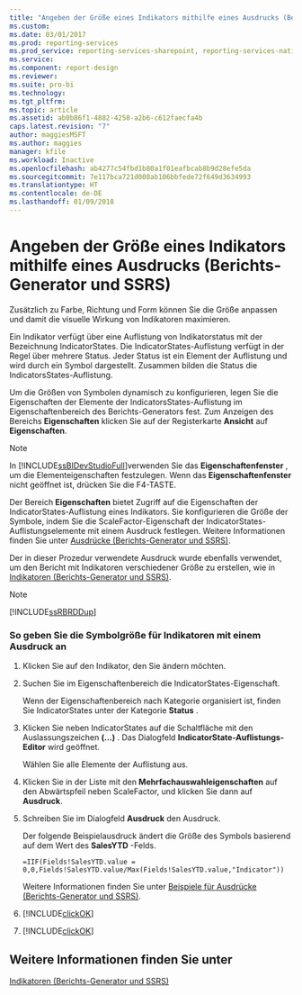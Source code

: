 ```yaml
---
title: "Angeben der Größe eines Indikators mithilfe eines Ausdrucks (Berichts-Generator und SSRS) | Microsoft-Dokumentation"
ms.custom: 
ms.date: 03/01/2017
ms.prod: reporting-services
ms.prod_service: reporting-services-sharepoint, reporting-services-native
ms.service: 
ms.component: report-design
ms.reviewer: 
ms.suite: pro-bi
ms.technology: 
ms.tgt_pltfrm: 
ms.topic: article
ms.assetid: ab0b86f1-4882-4258-a2b6-c612faecfa4b
caps.latest.revision: "7"
author: maggiesMSFT
ms.author: maggies
manager: kfile
ms.workload: Inactive
ms.openlocfilehash: ab4277c54fbd1b80a1f01eafbcab8b9d28efe5da
ms.sourcegitcommit: 7e117bca721d008ab106bbfede72f649d3634993
ms.translationtype: HT
ms.contentlocale: de-DE
ms.lasthandoff: 01/09/2018
---
```

# <a name="specify-the-size-of-an-indicator-using-an-expression-report-builder-and-ssrs"></a>Angeben der Größe eines Indikators mithilfe eines Ausdrucks (Berichts-Generator und SSRS)
  Zusätzlich zu Farbe, Richtung und Form können Sie die Größe anpassen und damit die visuelle Wirkung von Indikatoren maximieren.  
  
 Ein Indikator verfügt über eine Auflistung von Indikatorstatus mit der Bezeichnung IndicatorStates. Die IndicatorStates-Auflistung verfügt in der Regel über mehrere Status. Jeder Status ist ein Element der Auflistung und wird durch ein Symbol dargestellt. Zusammen bilden die Status die IndicatorsStates-Auflistung.  
  
 Um die Größen von Symbolen dynamisch zu konfigurieren, legen Sie die Eigenschaften der Elemente der IndicatorsStates-Auflistung im Eigenschaftenbereich des Berichts-Generators fest. Zum Anzeigen des Bereichs **Eigenschaften** klicken Sie auf der Registerkarte **Ansicht** auf **Eigenschaften**.  
  
> [!NOTE]  
>  In [!INCLUDE[ssBIDevStudioFull](../../includes/ssbidevstudiofull-md.md)]verwenden Sie das **Eigenschaftenfenster** , um die Elementeigenschaften festzulegen. Wenn das **Eigenschaftenfenster** nicht geöffnet ist, drücken Sie die F4-TASTE.  
  
 Der Bereich **Eigenschaften** bietet Zugriff auf die Eigenschaften der IndicatorStates-Auflistung eines Indikators. Sie konfigurieren die Größe der Symbole, indem Sie die ScaleFactor-Eigenschaft der IndicatorStates-Auflistungselemente mit einem Ausdruck festlegen. Weitere Informationen finden Sie unter [Ausdrücke &#40;Berichts-Generator und SSRS&#41;](../../reporting-services/report-design/expressions-report-builder-and-ssrs.md).  
  
 Der in dieser Prozedur verwendete Ausdruck wurde ebenfalls verwendet, um den Bericht mit Indikatoren verschiedener Größe zu erstellen, wie in [Indikatoren &#40;Berichts-Generator und SSRS&#41;](../../reporting-services/report-design/indicators-report-builder-and-ssrs.md).  
  
> [!NOTE]  
>  [!INCLUDE[ssRBRDDup](../../includes/ssrbrddup-md.md)]  
  
### <a name="to-specify-the-indicator-icon-size-using-an-expression"></a>So geben Sie die Symbolgröße für Indikatoren mit einem Ausdruck an  
  
1.  Klicken Sie auf den Indikator, den Sie ändern möchten.  
  
2.  Suchen Sie im Eigenschaftenbereich die IndicatorStates-Eigenschaft.  
  
     Wenn der Eigenschaftenbereich nach Kategorie organisiert ist, finden Sie IndicatorStates unter der Kategorie **Status** .  
  
3.  Klicken Sie neben IndicatorStates auf die Schaltfläche mit den Auslassungszeichen **(...)** . Das Dialogfeld **IndicatorState-Auflistungs-Editor** wird geöffnet.  
  
     Wählen Sie alle Elemente der Auflistung aus.  
  
4.  Klicken Sie in der Liste mit den **Mehrfachauswahleigenschaften** auf den Abwärtspfeil neben ScaleFactor, und klicken Sie dann auf **Ausdruck**.  
  
5.  Schreiben Sie im Dialogfeld **Ausdruck** den Ausdruck.  
  
     Der folgende Beispielausdruck ändert die Größe des Symbols basierend auf dem Wert des **SalesYTD** -Felds.  
  
     `=IIF(Fields!SalesYTD.value = 0,0,Fields!SalesYTD.value/Max(Fields!SalesYTD.value,"Indicator"))`  
  
     Weitere Informationen finden Sie unter [Beispiele für Ausdrücke (Berichts-Generator und SSRS)](../../reporting-services/report-design/expression-examples-report-builder-and-ssrs.md).  
  
6.  [!INCLUDE[clickOK](../../includes/clickok-md.md)]  
  
7.  [!INCLUDE[clickOK](../../includes/clickok-md.md)]  
  
## <a name="see-also"></a>Weitere Informationen finden Sie unter  
 [Indikatoren &#40;Berichts-Generator und SSRS&#41;](../../reporting-services/report-design/indicators-report-builder-and-ssrs.md)  
  
  
